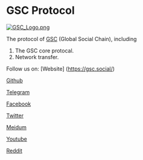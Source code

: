 # GSC Protocol

[![GSC_Logo.png](https://i.loli.net/2018/05/03/5aeb2ffe1bc95.png)](https://i.loli.net/2018/05/03/5aeb2ffe1bc95.png)

The protocol of [GSC](https://gsc.social/) (Global Social Chain), including
1. The GSC core protocal.
2. Network transfer.


Follow us on:
[Website] (https://gsc.social/)

[Github](https://github.com/gscsocial)

[Telegram](https://t.me/gscofficial)

[Facebook](https://www.facebook.com/GSCCoin/)

[Twitter](https://twitter.com/gsc_socialchain)

[Meidum](https://medium.com/@gsc_socialchain)

[Youtube](https://www.youtube.com/channel/UCWcQhl4N6_ggZFdHwTxuuIQ)

[Reddit](https://www.reddit.com/user/GSCOfficial/)
